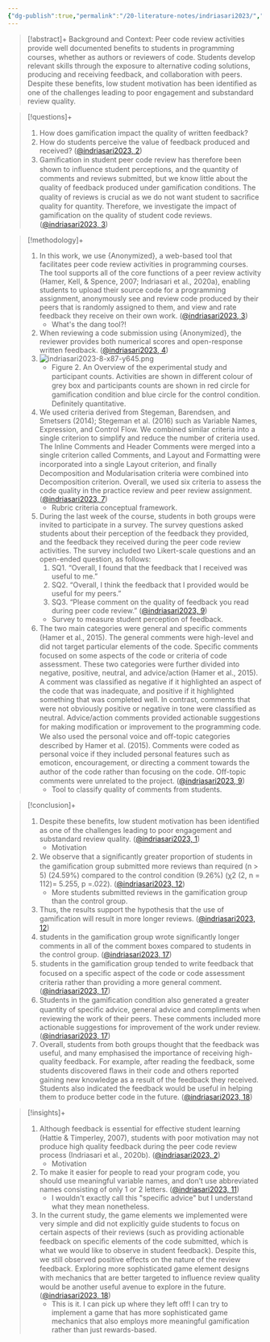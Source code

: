 ```yaml
---
{"dg-publish":true,"permalink":"/20-literature-notes/indriasari2023/","title":"Gamification improves the quality of student peer code review","tags":["gamification","computer-science","peer-feedback","motivation"],"noteIcon":"1","created":"Aug 30, 2024 17:34","updated":"Sep 12, 2024 23:24"}
---
```



> [!abstract]+
> Background and Context: Peer code review activities provide well documented beneﬁts to students in programming courses, whether as authors or reviewers of code. Students develop relevant skills through the exposure to alternative coding solutions, producing and receiving feedback, and collaboration with peers. Despite these beneﬁts, low student motivation has been identiﬁed as one of the challenges leading to poor engagement and substandard review quality.

> [!questions]+
>
> 1. How does gamiﬁcation impact the quality of written feedback?
> 2. How do students perceive the value of feedback produced and received? ([@indriasari2023, 2](zotero://open-pdf/library/items/ECULZ55X?page=3&annotation=VQA7HJ6P))
> 3. Gamiﬁcation in student peer code review has therefore been shown to inﬂuence student perceptions, and the quantity of comments and reviews submitted, but we know little about the quality of feedback produced under gamiﬁcation conditions. The quality of reviews is crucial as we do not want student to sacriﬁce quality for quantity. Therefore, we investigate the impact of gamiﬁcation on the quality of student code reviews. ([@indriasari2023, 3](zotero://open-pdf/library/items/ECULZ55X?page=4&annotation=GNYPA8EZ))

> [!methodology]+
>
> 1. In this work, we use {Anonymized}, a web-based tool that facilitates peer code review activities in programming courses. The tool supports all of the core functions of a peer review activity (Hamer, Kell, &amp; Spence, 2007; Indriasari et al., 2020a), enabling students to upload their source code for a programming assignment, anonymously see and review code produced by their peers that is randomly assigned to them, and view and rate feedback they receive on their own work. ([@indriasari2023, 3](zotero://open-pdf/library/items/ECULZ55X?page=4&annotation=E3ZL6U66))
>     - What's the dang tool?!
> 2. When reviewing a code submission using {Anonymized}, the reviewer provides both numerical scores and open-response written feedback. ([@indriasari2023, 4](zotero://open-pdf/library/items/ECULZ55X?page=5&annotation=EICI5P3W))
> 3. ![indriasari2023-8-x87-y645.png](/img/user/00%20%E2%9A%99%EF%B8%8F%20System/Assets/indriasari2023-8-x87-y645.png)
>     - Figure 2. An Overview of the experimental study and participant counts. Activities are shown in diﬀerent colour of grey box and participants counts are shown in red circle for gamiﬁcation condition and blue circle for the control condition.
> Definitely quantitative.
> 4. We used criteria derived from Stegeman, Barendsen, and Smetsers (2014); Stegeman et al. (2016) such as Variable Names, Expression, and Control Flow. We combined similar criteria into a single criterion to simplify and reduce the number of criteria used. The Inline Comments and Header Comments were merged into a single criterion called Comments, and Layout and Formatting were incorporated into a single Layout criterion, and ﬁnally Decomposition and Modularisation criteria were combined into Decomposition criterion. Overall, we used six criteria to assess the code quality in the practice review and peer review assignment. ([@indriasari2023, 7](zotero://open-pdf/library/items/ECULZ55X?page=8&annotation=2RCKV8RD))
>     - Rubric criteria conceptual framework.
> 5. During the last week of the course, students in both groups were invited to participate in a survey. The survey questions asked students about their perception of the feedback they provided, and the feedback they received during the peer code review activities. The survey included two Likert-scale questions and an open-ended question, as follows:
>     1. SQ1. “Overall, I found that the feedback that I received was useful to me.”
>     2. SQ2. “Overall, I think the feedback that I provided would be useful for my peers.”
>     3. SQ3. “Please comment on the quality of feedback you read during peer code review.” ([@indriasari2023, 9](zotero://open-pdf/library/items/ECULZ55X?page=10&annotation=NXVU4XDP))
>     - Survey to measure student perception of feedback.
> 6. The two main categories were general and speciﬁc comments (Hamer et al., 2015). The general comments were high-level and did not target particular elements of the code. Speciﬁc comments focused on some aspects of the code or criteria of code assessment. These two categories were further divided into negative, positive, neutral, and advice/action (Hamer et al., 2015). A comment was classiﬁed as negative if it highlighted an aspect of the code that was inadequate, and positive if it highlighted something that was completed well. In contrast, comments that were not obviously positive or negative in tone were classiﬁed as neutral. Advice/action comments provided actionable suggestions for making modiﬁcation or improvement to the programming code. We also used the personal voice and oﬀ-topic categories described by Hamer et al. (2015). Comments were coded as personal voice if they included personal features such as emoticon, encouragement, or directing a comment towards the author of the code rather than focusing on the code. Oﬀ-topic comments were unrelated to the project. ([@indriasari2023, 9](zotero://open-pdf/library/items/ECULZ55X?page=10&annotation=73LUF9CP))
>     - Tool to classify quality of comments from students.

> [!conclusion]+
>
> 1. Despite these beneﬁts, low student motivation has been identiﬁed as one of the challenges leading to poor engagement and substandard review quality. ([@indriasari2023, 1](zotero://open-pdf/library/items/ECULZ55X?page=2&annotation=MV4VX3G9))
>     - Motivation
> 2. We observe that a signiﬁcantly greater proportion of students in the gamiﬁcation group submitted more reviews than required (n &gt; 5) (24.59%) compared to the control condition (9.26%) (χ2 (2, n = 112)= 5.255, p =.022). ([@indriasari2023, 12](zotero://open-pdf/library/items/ECULZ55X?page=13&annotation=TDTD9XYV))
>     - More students submitted reviews in the gamification group than the control group.
> 3. Thus, the results support the hypothesis that the use of gamiﬁcation will result in more longer reviews. ([@indriasari2023, 12](zotero://open-pdf/library/items/ECULZ55X?page=13&annotation=53ZXNJXU))
> 4. students in the gamiﬁcation group wrote signiﬁcantly longer comments in all of the comment boxes compared to students in the control group. ([@indriasari2023, 17](zotero://open-pdf/library/items/ECULZ55X?page=18&annotation=TJY56E6E))
> 5. students in the gamiﬁcation group tended to write feedback that focused on a speciﬁc aspect of the code or code assessment criteria rather than providing a more general comment. ([@indriasari2023, 17](zotero://open-pdf/library/items/ECULZ55X?page=18&annotation=6BCZVYYW))
> 6. Students in the gamiﬁcation condition also generated a greater quantity of speciﬁc advice, general advice and compliments when reviewing the work of their peers. These comments included more actionable suggestions for improvement of the work under review. ([@indriasari2023, 17](zotero://open-pdf/library/items/ECULZ55X?page=18&annotation=2KGUZZJU))
> 7. Overall, students from both groups thought that the feedback was useful, and many emphasised the importance of receiving high-quality feedback. For example, after reading the feedback, some students discovered ﬂaws in their code and others reported gaining new knowledge as a result of the feedback they received. Students also indicated the feedback would be useful in helping them to produce better code in the future. ([@indriasari2023, 18](zotero://open-pdf/library/items/ECULZ55X?page=19&annotation=QM54IDIJ))

> [!insights]+
>
> 1. Although feedback is essential for eﬀective student learning (Hattie &amp; Timperley, 2007), students with poor motivation may not produce high quality feedback during the peer code review process (Indriasari et al., 2020b). ([@indriasari2023, 2](zotero://open-pdf/library/items/ECULZ55X?page=3&annotation=7T7SGMZE))
>     - Motivation
> 2. To make it easier for people to read your program code, you should use meaningful variable names, and don’t use abbreviated names consisting of only 1 or 2 letters. ([@indriasari2023, 11](zotero://open-pdf/library/items/ECULZ55X?page=12&annotation=FA8SSQ74))
>     - I wouldn't exactly call this "specific advice" but I understand what they mean nonetheless.
> 3. In the current study, the game elements we implemented were very simple and did not explicitly guide students to focus on certain aspects of their reviews (such as providing actionable feedback on speciﬁc elements of the code submitted, which is what we would like to observe in student feedback). Despite this, we still observed positive eﬀects on the nature of the review feedback. Exploring more sophisticated game element designs with mechanics that are better targeted to inﬂuence review quality would be another useful avenue to explore in the future. ([@indriasari2023, 18](zotero://open-pdf/library/items/ECULZ55X?page=19&annotation=BST8NGXF))
>     - This is it. I can pick up where they left off! I can try to implement a game that has more sophisticated game mechanics that also employs more meaningful gamification rather than just rewards-based.
